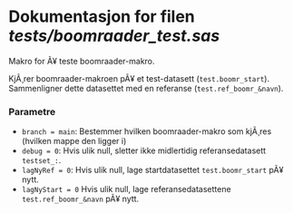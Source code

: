 
# Dokumentasjon for filen *tests/boomraader_test.sas*

Makro for Ã¥ teste boomraader-makro.

KjÃ¸rer boomraader-makroen pÃ¥ et test-datasett (`test.boomr_start`).
Sammenligner dette datasettet med en referanse (`test.ref_boomr_&navn`).

### Parametre

- `branch = main`: Bestemmer hvilken boomraader-makro som kjÃ¸res (hvilken mappe den ligger i)
- `debug = 0`: Hvis ulik null, sletter ikke midlertidig referansedatasett `testset_:`.
- `lagNyRef = 0`: Hvis ulik null, lage startdatasettet `test.boomr_start` pÃ¥ nytt.
- `lagNyStart = 0` Hvis ulik null, lage referansedatasettene `test.ref_boomr_&navn` pÃ¥ nytt.

